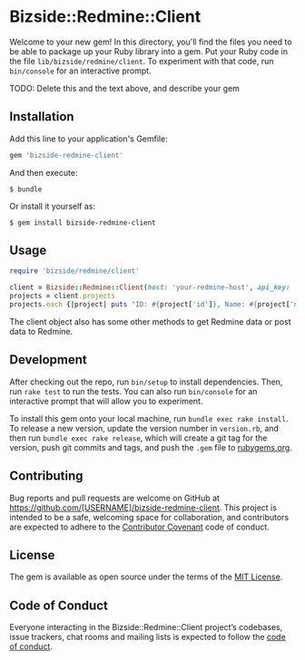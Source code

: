 # Bizside::Redmine::Client

Welcome to your new gem! In this directory, you'll find the files you need to be able to package up your Ruby library into a gem. Put your Ruby code in the file `lib/bizside/redmine/client`. To experiment with that code, run `bin/console` for an interactive prompt.

TODO: Delete this and the text above, and describe your gem

## Installation

Add this line to your application's Gemfile:

```ruby
gem 'bizside-redmine-client'
```

And then execute:

    $ bundle

Or install it yourself as:

    $ gem install bizside-redmine-client

## Usage

```ruby
require 'bizside/redmine/client'

client = Bizside::Redmine::Client(host: 'your-redmine-host', api_key: 'your-redmine-account-api-key')
projects = client.projects
projects.each {|project| puts "ID: #{project['id']}, Name: #{project['name']}" } && nil
```

The client object also has some other methods to get Redmine data or post data to Redmine.

## Development

After checking out the repo, run `bin/setup` to install dependencies. Then, run `rake test` to run the tests. You can also run `bin/console` for an interactive prompt that will allow you to experiment.

To install this gem onto your local machine, run `bundle exec rake install`. To release a new version, update the version number in `version.rb`, and then run `bundle exec rake release`, which will create a git tag for the version, push git commits and tags, and push the `.gem` file to [rubygems.org](https://rubygems.org).

## Contributing

Bug reports and pull requests are welcome on GitHub at https://github.com/[USERNAME]/bizside-redmine-client. This project is intended to be a safe, welcoming space for collaboration, and contributors are expected to adhere to the [Contributor Covenant](http://contributor-covenant.org) code of conduct.

## License

The gem is available as open source under the terms of the [MIT License](https://opensource.org/licenses/MIT).

## Code of Conduct

Everyone interacting in the Bizside::Redmine::Client project’s codebases, issue trackers, chat rooms and mailing lists is expected to follow the [code of conduct](https://github.com/[USERNAME]/bizside-redmine-client/blob/master/CODE_OF_CONDUCT.md).
